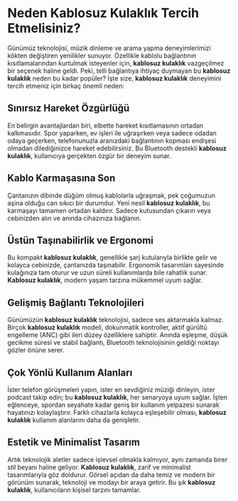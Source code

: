 # Neden Kablosuz Kulaklık Tercih Etmelisiniz?

Günümüz teknolojisi, müzik dinleme ve arama yapma deneyimlerimizi kökten değiştiren yenilikler sunuyor. Özellikle kablolu bağlantının kısıtlamalarından kurtulmak isteyenler için, **kablosuz kulaklık** vazgeçilmez bir seçenek haline geldi. Peki, telli bağlantıya ihtiyaç duymayan bu **kablosuz kulaklık** neden bu kadar popüler? İşte size, **kablosuz kulaklık** deneyimini tercih etmeniz için birkaç önemli neden:

## Sınırsız Hareket Özgürlüğü

En belirgin avantajlardan biri, elbette hareket kısıtlamasının ortadan kalkmasıdır. Spor yaparken, ev işleri ile uğraşırken veya sadece odadan odaya geçerken, telefonunuzla aranızdaki bağlantının kopması endişesi olmadan dilediğinizce hareket edebilirsiniz. Bu Bluetooth destekli **kablosuz kulaklık**, kullanıcıya gerçekten özgür bir deneyim sunar.

## Kablo Karmaşasına Son

Çantanızın dibinde düğüm olmuş kablolarla uğraşmak, pek çoğumuzun aşina olduğu can sıkıcı bir durumdur. Yeni nesil **kablosuz kulaklık**, bu karmaşayı tamamen ortadan kaldırır. Sadece kutusundan çıkarın veya cebinizden alın ve anında cihazınıza bağlanın.

## Üstün Taşınabilirlik ve Ergonomi

Bu kompakt **kablosuz kulaklık**, genellikle şarj kutularıyla birlikte gelir ve kolayca cebinizde, çantanızda taşınabilir. Ergonomik tasarımları sayesinde kulağınıza tam oturur ve uzun süreli kullanımlarda bile rahatlık sunar. **Kablosuz kulaklık**, modern yaşam tarzına mükemmel uyum sağlar.

## Gelişmiş Bağlantı Teknolojileri

Günümüzün **kablosuz kulaklık** teknolojisi, sadece ses aktarmakla kalmaz. Birçok **kablosuz kulaklık** modeli, dokunmatik kontroller, aktif gürültü engelleme (ANC) gibi ileri düzey özelliklere sahiptir. Anında eşleşme, düşük gecikme süresi ve stabil bağlantı, Bluetooth teknolojisinin geldiği noktayı gözler önüne serer.

## Çok Yönlü Kullanım Alanları

İster telefon görüşmeleri yapın, ister en sevdiğiniz müziği dinleyin, ister podcast takip edin; bu **kablosuz kulaklık**, her senaryoya uyum sağlar. İşten eğlenceye, spordan seyahate kadar geniş bir kullanım yelpazesi sunarak hayatınızı kolaylaştırır. Farklı cihazlarla kolayca eşleşebilir olması, **kablosuz kulaklık** kullanım alanlarını daha da genişletir.

## Estetik ve Minimalist Tasarım

Artık teknolojik aletler sadece işlevsel olmakla kalmıyor, aynı zamanda birer stil beyanı haline geliyor. **Kablosuz kulaklık**, zarif ve minimalist tasarımlarıyla göz doldurur. Görsel açıdan da daha temiz ve modern bir görünüm sunarak, teknoloji ve modayı bir araya getirir. Bu şık **kablosuz kulaklık**, kullanıcıların kişisel tarzını tamamlar.